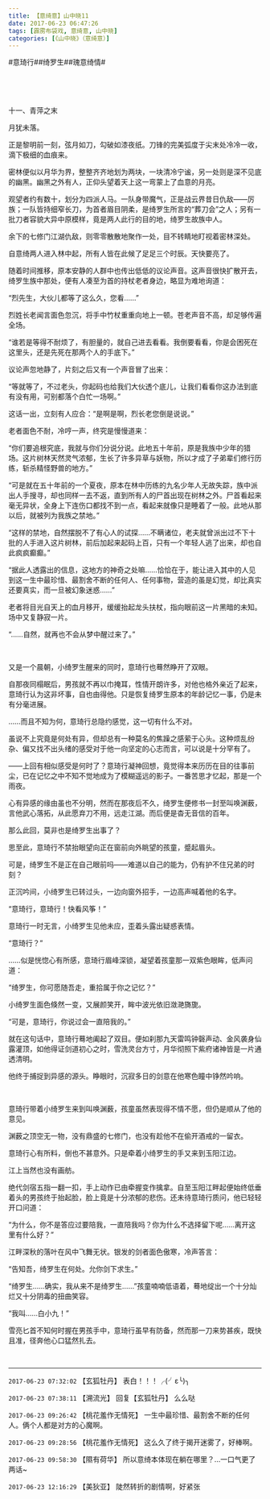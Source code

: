 ```yaml
---
title: 【意绮意】山中晓11
date: 2017-06-23 06:47:26
tags: [霹雳布袋戏, 意绮意, 山中晓]
categories: [《山中晓》（意绮意）]
---
```


<p dir="ltr"  >#意琦行##绮罗生##瑰意绮情#</p> 
<p dir="ltr"  >&nbsp;</p> 
<p dir="ltr"  >&nbsp;</p> 
<p dir="ltr"  >十一、青萍之末</p> 


<p dir="ltr"  >月犹未落。</p> 
<p dir="ltr"  >正是黎明前一刻，弦月如刀，勾破如漆夜纸。刀锋的完美弧度于尖末处冷冷一收，滴下极细的血痕来。</p> 
<p dir="ltr"  >密林便似以月华为界，整整齐齐地划为两块，一块清冷宁谧，另一处则是深不见底的幽黑。幽黑之外有人，正仰头望着天上这一弯蒙上了血意的月亮。</p> 
<p dir="ltr"  >观望者约有数十，划分为四派人马。一队身带魔气，正是战云界昔日仇敌——厉族；一队皆持细窄长刀，为首者眉目阴柔，是绮罗生所言的“葬刀会”之人；另有一批刀者容貌大异中原模样，竟是两人此行的目的地，绮罗生故族中人。</p> 
<p dir="ltr"  >余下的七修门江湖仇敌，则零零散散地聚作一处，目不转睛地盯视着密林深处。</p> 
<p dir="ltr"  >自意绮两人进入林中起，所有人皆在此候了足足三个时辰。天快要亮了。</p> 
<p dir="ltr"  >随着时间推移，原本安静的人群中也传出低低的议论声音。这声音很快扩散开去，绮罗生族中那处，便有人凑至为首的持杖老者身边，略显为难地询道：</p> 
<p dir="ltr"  >“烈先生，大伙儿都等了这么久，您看……”</p> 
<p dir="ltr"  >烈姓长老闻言面色忽沉，将手中竹杖重重向地上一顿。苍老声音不高，却足够传遍全场。</p> 
<p dir="ltr"  >“谁若是等得不耐烦了，有胆量的，就自己进去看看。我倒要看看，你是会困死在这里头，还是先死在那两个人的手底下。”</p> 
<p dir="ltr"  >议论声忽地静了，片刻之后又有一个声音冒了出来：</p> 
<p dir="ltr"  >“等就等了，不过老头，你起码也给我们大伙透个底儿，让我们看看你这办法到底有没有用，可别都落个白忙一场啊。”</p> 
<p dir="ltr"  >这话一出，立刻有人应合：“是啊是啊，烈长老您倒是说说。”</p> 
<p dir="ltr"  >老者面色不耐，冷哼一声，终究是慢慢道来：</p> 
<p dir="ltr"  >“你们要追根究底，我就与你们分说分说。此地五十年前，原是我族中少年的猎场。这片树林天然灵气浓郁，生长了许多异草与妖物，所以才成了子弟辈们修行历练，斩杀精怪野兽的地方。”</p> 
<p dir="ltr"  >“可是就在五十年前的一个夏夜，原本在林中历练的九名少年人无故失踪，族中派出人手搜寻，却也同样一去不返，直到所有人的尸首出现在树林之外。尸首看起来毫无异状，全身上下连伤口都找不到一点，看起来就像只是睡着了一般。此地从那以后，就被列为我族之禁地。”</p> 
<p dir="ltr"  >“这样的禁地，自然摆脱不了有心人的试探……不瞒诸位，老夫就曾派出过不下十批的人手进入这片树林，前后加起来起码上百，只有一个年轻人逃了出来，却也自此疯疯癫癫。”</p> 
<p dir="ltr"  >“据此人透露出的信息，这地方的神奇之处嘛……恰恰在于，能让进入其中的人见到这一生中最珍惜、最割舍不断的任何人、任何事物，营造的虽是幻觉，却比真实还要真实，而一旦被幻象迷惑……”</p> 
<p dir="ltr"  >老者将目光自天上的血月移开，缓缓抬起龙头扶杖，指向眼前这一片黑暗的未知。场中又复静寂一片。</p> 
<p dir="ltr"  >“……自然，就再也不会从梦中醒过来了。”</p> 
<p dir="ltr"  >&nbsp;</p> 
<p dir="ltr"  >又是一个晨朝，小绮罗生醒来的同时，意琦行也蓦然睁开了双眼。</p> 
<p dir="ltr"  >自那夜同榻眠后，男孩就不再以巾掩耳，性情开朗许多，对他也格外亲近了起来，意琦行认为这非坏事，自也由得他。只是恢复绮罗生原本的年龄记忆一事，仍是未有分毫进展。</p> 
<p dir="ltr"  >……而且不知为何，意琦行总隐约感觉，这一切有什么不对。</p> 
<p dir="ltr"  >虽说不上究竟是何处有异，但却总有一种莫名的焦躁之感萦于心头。这种烦乱纷杂、偏又找不出头绪的感受对于他一向坚定的心志而言，可以说是十分罕有了。</p> 
<p dir="ltr"  >——上回有相似感受是何时了？意琦行凝神回想，竟觉得本来历历在目的往事前尘，已在记忆之中不知不觉地成为了模糊遥远的影子。一番苦思才忆起，那是一个雨夜。</p> 
<p dir="ltr"  >心有异感的缘由虽也不分明，然而在那夜后不久，绮罗生便修书一封至叫唤渊薮，言他武心落拓，从此愿弃刀不用，远走江湖。而后便是杳无音信的百年。</p> 
<p dir="ltr"  >那么此回，莫非也是绮罗生出事了？</p> 
<p dir="ltr"  >思至此，意琦行不禁抬眼望向正在窗前向外眺望的孩童，蹙起眉头。</p> 
<p dir="ltr"  >可是，绮罗生不是正在自己眼前吗——难道以自己的能为，仍有护不住兄弟的时刻？</p> 
<p dir="ltr"  >正沉吟间，小绮罗生已转过头，一边向窗外招手，一边高声喊着他的名字。</p> 
<p dir="ltr"  >“意琦行，意琦行！快看风筝！”</p> 
<p dir="ltr"  >意琦行一时无言，小绮罗生见他未应，歪着头露出疑惑表情。</p> 
<p dir="ltr"  >“意琦行？”</p> 
<p dir="ltr"  >……似是恍惚心有所感，意琦行眉峰深锁，凝望着孩童那一双紫色眼眸，低声问道：</p> 
<p dir="ltr"  >“绮罗生，你可愿随吾走，重拾属于你之记忆？”</p> 
<p dir="ltr"  >小绮罗生面色倏然一变，又展颜笑开，眸中波光依旧潋滟旖旎。</p> 
<p dir="ltr"  >“可是，意琦行，你说过会一直陪我的。”</p> 
<p dir="ltr"  >就在这句话中，意琦行蓦地阖起了双目。便如刹那九天雷鸣钟磬声动、金风袭身仙露灌顶，如他得证剑道初心之时，雪洗灵台方寸，月华彻照下紫府诸神皆是一片通透清明。</p> 
<p dir="ltr"  >他终于捕捉到异感的源头。睁眼时，沉寂多日的剑意在他寒色瞳中铮然吟响。</p> 
<p dir="ltr"  >&nbsp;</p> 
<p dir="ltr"  >意琦行带着小绮罗生来到叫唤渊薮，孩童虽然表现得不情不愿，但仍是顺从了他的意见。</p> 
<p dir="ltr"  >渊薮之顶空无一物，没有鼎盛的七修门，也没有趁他不在偷开酒戒的一留衣。</p> 
<p dir="ltr"  >意琦行心有所料，倒也不甚意外。只是牵着小绮罗生的手又来到玉阳江边。</p> 
<p dir="ltr"  >江上当然也没有画舫。</p> 
<p dir="ltr"  >绝代剑宿五指一翻一扣，手上动作已由牵握变作擒拿。自至玉阳江畔起便始终低垂着头的男孩终于抬起脸，脸上竟是十分浓郁的悲伤。还未待意琦行质问，他已轻轻开口问道：</p> 
<p dir="ltr"  >“为什么，你不是答应过要陪我，一直陪我吗？你为什么不选择留下呢……离开这里有什么好？”</p> 
<p dir="ltr"  >江畔深秋的落叶在风中飞舞无状。银发的剑者面色傲寒，冷声答言：</p> 
<p dir="ltr"  >“告知吾，绮罗生在何处。允你剑下求生。”</p> 
<p dir="ltr"  >“绮罗生……确实，我从来不是绮罗生……”孩童喃喃低语着，蓦地绽出一个十分灿烂又十分阴毒的扭曲笑容。</p> 
<p dir="ltr"  >“我叫……白小九！”</p> 
<p dir="ltr"  >雪亮匕首不知何时握在男孩手中，意琦行虽早有防备，然而那一刀来势甚疾，既快且准，径奔他心口猛然扎去。</p> 
<p dir="ltr"  >&nbsp;</p>

<!-- more -->

---

`2017-06-23 07:32:02` 【玄狐牡丹】 表白！！！╭(╯ε╰)╮

`2017-06-23 07:38:11` 【溯流光】 回复【玄狐牡丹】 么么哒

`2017-06-23 09:26:42` 【桃花羞作无情死】 一生中最珍惜、最割舍不断的任何人。俩个人都是对方的心魔啊。

`2017-06-23 09:28:56` 【桃花羞作无情死】 这么久了终于揭开迷雾了，好棒啊。

`2017-06-23 09:58:30` 【隰有荷华】 所以意绮本体现在躺在哪里？…一口气更了两话~

`2017-06-23 12:16:29` 【美狄亚】 陡然转折的剧情啊，好紧张
